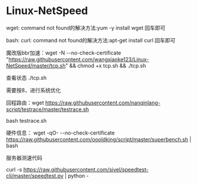 # Linux-NetSpeed

wget: command not found的解决方法:yum -y install wget 回车即可

bash: curl: command not found的解决方法:apt-get install curl  回车即可

魔改版bbr加速：wget -N --no-check-certificate "https://raw.githubusercontent.com/wangxiaoke123/Linux-NetSpeed/master/tcp.sh" && chmod +x tcp.sh && ./tcp.sh

查看状态 ./tcp.sh

需要按8，进行系统优化

回程路由：wget https://raw.githubusercontent.com/nanqinlang-script/testrace/master/testrace.sh

bash testrace.sh

硬件信息：
wget -qO- --no-check-certificate https://raw.githubusercontent.com/oooldking/script/master/superbench.sh | bash

服务器测速代码 

curl -s https://raw.githubusercontent.com/sivel/speedtest-cli/master/speedtest.py | python -
